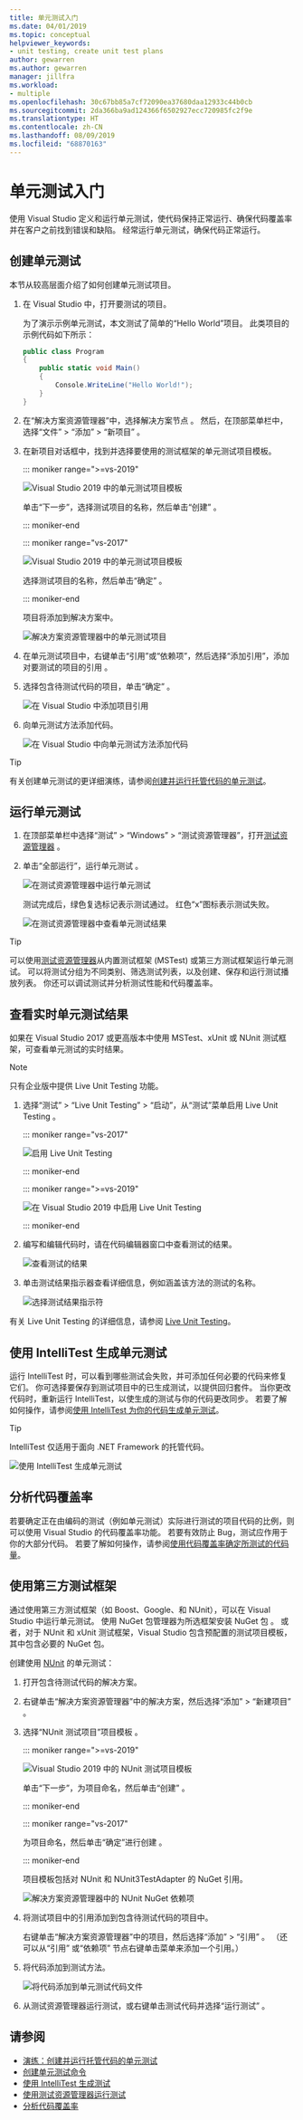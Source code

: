 ```yaml
---
title: 单元测试入门
ms.date: 04/01/2019
ms.topic: conceptual
helpviewer_keywords:
- unit testing, create unit test plans
author: gewarren
ms.author: gewarren
manager: jillfra
ms.workload:
- multiple
ms.openlocfilehash: 30c67bb85a7cf72090ea37680daa12933c44b0cb
ms.sourcegitcommit: 2da366ba9ad124366f6502927ecc720985fc2f9e
ms.translationtype: HT
ms.contentlocale: zh-CN
ms.lasthandoff: 08/09/2019
ms.locfileid: "68870163"
---
```

# <a name="get-started-with-unit-testing"></a>单元测试入门

使用 Visual Studio 定义和运行单元测试，使代码保持正常运行、确保代码覆盖率并在客户之前找到错误和缺陷。 经常运行单元测试，确保代码正常运行。

## <a name="create-unit-tests"></a>创建单元测试

本节从较高层面介绍了如何创建单元测试项目。

1. 在 Visual Studio 中，打开要测试的项目。

   为了演示示例单元测试，本文测试了简单的“Hello World”项目。 此类项目的示例代码如下所示：

   ```csharp
   public class Program
   {
       public static void Main()
       {
           Console.WriteLine("Hello World!");
       }
   }
   ```

1. 在“解决方案资源管理器”中，选择解决方案节点  。 然后，在顶部菜单栏中，选择“文件” > “添加” > “新项目”    。

1. 在新项目对话框中，找到并选择要使用的测试框架的单元测试项目模板。

   ::: moniker range=">=vs-2019"

   ![Visual Studio 2019 中的单元测试项目模板](media/vs-2019/add-new-test-project.png)

   单击“下一步”，选择测试项目的名称，然后单击“创建”   。

   ::: moniker-end

   ::: moniker range="vs-2017"

   ![Visual Studio 2019 中的单元测试项目模板](media/mstest-test-project-template.png)

   选择测试项目的名称，然后单击“确定”  。

   ::: moniker-end

   项目将添加到解决方案中。

   ![解决方案资源管理器中的单元测试项目](media/vs-2019/solution-explorer.png)

1. 在单元测试项目中，右键单击“引用”或“依赖项”，然后选择“添加引用”，添加对要测试的项目的引用    。

1. 选择包含待测试代码的项目，单击“确定”  。

   ![在 Visual Studio 中添加项目引用](media/vs-2019/reference-manager.png)

1. 向单元测试方法添加代码。

   ![在 Visual Studio 中向单元测试方法添加代码](media/vs-2019/unit-test-method.png)

> [!TIP]
> 有关创建单元测试的更详细演练，请参阅[创建并运行托管代码的单元测试](walkthrough-creating-and-running-unit-tests-for-managed-code.md)。

## <a name="run-unit-tests"></a>运行单元测试

1. 在顶部菜单栏中选择“测试” > “Windows” > “测试资源管理器”，打开[测试资源管理器](../test/run-unit-tests-with-test-explorer.md)    。

1. 单击“全部运行”，运行单元测试  。

   ![在测试资源管理器中运行单元测试](media/vs-2019/test-explorer-run-all.png)

   测试完成后，绿色复选标记表示测试通过。 红色“x”图标表示测试失败。

   ![在测试资源管理器中查看单元测试结果](media/vs-2019/unit-test-passed.png)

> [!TIP]
> 可以使用[测试资源管理器](../test/run-unit-tests-with-test-explorer.md)从内置测试框架 (MSTest) 或第三方测试框架运行单元测试。 可以将测试分组为不同类别、筛选测试列表，以及创建、保存和运行测试播放列表。 你还可以调试测试并分析测试性能和代码覆盖率。

## <a name="view-live-unit-test-results"></a>查看实时单元测试结果

如果在 Visual Studio 2017 或更高版本中使用 MSTest、xUnit 或 NUnit 测试框架，可查看单元测试的实时结果。

> [!NOTE]
> 只有企业版中提供 Live Unit Testing 功能。

1. 选择“测试” > “Live Unit Testing” > “启动”，从“测试”菜单启用 Live Unit Testing     。

   ::: moniker range="vs-2017"

   ![启用 Live Unit Testing](media/live-test-results-start.png)

   ::: moniker-end

   ::: moniker range=">=vs-2019"

   ![在 Visual Studio 2019 中启用 Live Unit Testing](media/vs-2019/start-live-unit-testing.png)

   ::: moniker-end

1. 编写和编辑代码时，请在代码编辑器窗口中查看测试的结果。

   ![查看测试的结果](media/vs-2019/live-unit-testing-results.png)

1. 单击测试结果指示器查看详细信息，例如涵盖该方法的测试的名称。

   ![选择测试结果指示符](media/vs-2019/live-unit-testing-details.png)

有关 Live Unit Testing 的详细信息，请参阅 [Live Unit Testing](../test/live-unit-testing-intro.md)。

## <a name="generate-unit-tests-with-intellitest"></a>使用 IntelliTest 生成单元测试

运行 IntelliTest 时，可以看到哪些测试会失败，并可添加任何必要的代码来修复它们。 你可选择要保存到测试项目中的已生成测试，以提供回归套件。 当你更改代码时，重新运行 IntelliTest，以使生成的测试与你的代码更改同步。 若要了解如何操作，请参阅[使用 IntelliTest 为你的代码生成单元测试](../test/generate-unit-tests-for-your-code-with-intellitest.md)。

> [!TIP]
> IntelliTest 仅适用于面向 .NET Framework 的托管代码。

![使用 IntelliTest 生成单元测试](media/intellitest.png)

## <a name="analyze-code-coverage"></a>分析代码覆盖率

若要确定正在由编码的测试（例如单元测试）实际进行测试的项目代码的比例，则可以使用 Visual Studio 的代码覆盖率功能。 若要有效防止 Bug，测试应作用于你的大部分代码。 若要了解如何操作，请参阅[使用代码覆盖率确定所测试的代码量](../test/using-code-coverage-to-determine-how-much-code-is-being-tested.md)。

## <a name="use-a-third-party-test-framework"></a>使用第三方测试框架

通过使用第三方测试框架（如 Boost、Google、和 NUnit），可以在 Visual Studio 中运行单元测试。 使用 NuGet 包管理器为所选框架安装 NuGet 包  。 或者，对于 NUnit 和 xUnit 测试框架，Visual Studio 包含预配置的测试项目模板，其中包含必要的 NuGet 包。

创建使用 [NUnit](https://nunit.org/) 的单元测试：

1. 打开包含待测试代码的解决方案。

2. 右键单击“解决方案资源管理器”中的解决方案，然后选择“添加” > “新建项目”    。

3. 选择“NUnit 测试项目”项目模板  。

   ::: moniker range=">=vs-2019"

   ![Visual Studio 2019 中的 NUnit 测试项目模板](media/vs-2019/nunit-test-project-template.png)

   单击“下一步”，为项目命名，然后单击“创建”   。

   ::: moniker-end

   ::: moniker range="vs-2017"

   为项目命名，然后单击“确定”进行创建  。

   ::: moniker-end

   项目模板包括对 NUnit 和 NUnit3TestAdapter 的 NuGet 引用。

   ![解决方案资源管理器中的 NUnit NuGet 依赖项](media/vs-2019/nunit-nuget-dependencies.png)

4. 将测试项目中的引用添加到包含待测试代码的项目中。

   右键单击“解决方案资源管理器”中的项目，然后选择“添加” > “引用”    。 （还可以从“引用”  或“依赖项”  节点右键单击菜单来添加一个引用。）

5. 将代码添加到测试方法。

   ![将代码添加到单元测试代码文件](media/vs-2019/unit-test-method.png)

6. 从测试资源管理器运行测试，或右键单击测试代码并选择“运行测试”   。

## <a name="see-also"></a>请参阅

* [演练：创建并运行托管代码的单元测试](walkthrough-creating-and-running-unit-tests-for-managed-code.md)
* [创建单元测试命令](create-unit-tests-menu.md)
* [使用 IntelliTest 生成测试](generate-unit-tests-for-your-code-with-intellitest.md)
* [使用测试资源管理器运行测试](run-unit-tests-with-test-explorer.md)
* [分析代码覆盖率](using-code-coverage-to-determine-how-much-code-is-being-tested.md)
